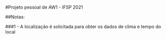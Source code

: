 #Projeto pessoal de AW1 - IFSP 2021

##Notas:

###1 - A localização é solicitada para obter os dados de clima e tempo do local
